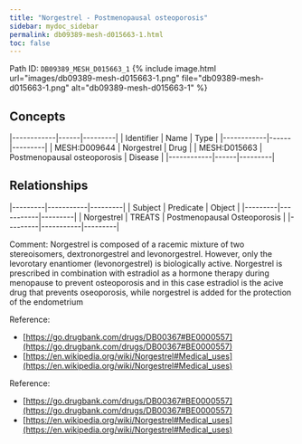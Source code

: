 ```yaml
---
title: "Norgestrel - Postmenopausal osteoporosis"
sidebar: mydoc_sidebar
permalink: db09389-mesh-d015663-1.html
toc: false 
---
```



Path ID: `DB09389_MESH_D015663_1`
{% include image.html url="images/db09389-mesh-d015663-1.png" file="db09389-mesh-d015663-1.png" alt="db09389-mesh-d015663-1" %}

## Concepts

|------------|------|---------|
| Identifier | Name | Type    |
|------------|------|---------|
| MESH:D009644 | Norgestrel | Drug |
| MESH:D015663 | Postmenopausal osteoporosis | Disease |
|------------|------|---------|

## Relationships

|---------|-----------|---------|
| Subject | Predicate | Object  |
|---------|-----------|---------|
| Norgestrel | TREATS | Postmenopausal Osteoporosis |
|---------|-----------|---------|

Comment: Norgestrel is composed of a racemic mixture of two stereoisomers, dextronorgestrel and levonorgestrel. However, only the levorotary enantiomer (levonorgestrel) is biologically active. Norgestrel is prescribed in combination with estradiol as a hormone therapy during menopause to prevent osteoporosis and in this case estradiol is the acive drug that prevents oseoporosis, while norgestrel is added for the protection of the endometrium

Reference: 
  - [https://go.drugbank.com/drugs/DB00367#BE0000557](https://go.drugbank.com/drugs/DB00367#BE0000557)
  - [https://en.wikipedia.org/wiki/Norgestrel#Medical_uses](https://en.wikipedia.org/wiki/Norgestrel#Medical_uses)

Reference: 
  - [https://go.drugbank.com/drugs/DB00367#BE0000557](https://go.drugbank.com/drugs/DB00367#BE0000557)
  - [https://en.wikipedia.org/wiki/Norgestrel#Medical_uses](https://en.wikipedia.org/wiki/Norgestrel#Medical_uses)
